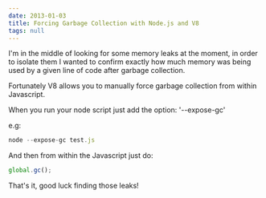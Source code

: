 ```yaml
---
date: 2013-01-03
title: Forcing Garbage Collection with Node.js and V8
tags: null
---
```

I'm in the middle of looking for some memory leaks at the moment, in order to isolate them I wanted to confirm exactly how much memory was being used by a given line of code after garbage collection.  
  
Fortunately V8 allows you to manually force garbage collection from within Javascript.  
  
When you run your node script just add the option: '--expose-gc'  
  
e.g:  
  
```js
node --expose-gc test.js
```
  
  
And then from within the Javascript just do:  
  
```js
global.gc();  

```
  
That's it, good luck finding those leaks!

        